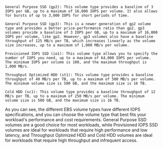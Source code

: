     General Purpose SSD (gp2): This volume type provides a baseline of 3 IOPS per GB, up to a maximum of 16,000 IOPS per volume. It also allows for bursts of up to 3,000 IOPS for short periods of time.

    General Purpose SSD (gp3): This is a newer generation of gp2 volume type and provides a better price-performance ratio than gp2. gp3 volumes provide a baseline of 3 IOPS per GB, up to a maximum of 16,000 IOPS per volume, like gp2. However, gp3 volumes also have a baseline throughput of 125 MB/s per TB, which increases linearly as the volume size increases, up to a maximum of 1,000 MB/s per volume.

    Provisioned IOPS SSD (io1): This volume type allows you to specify the number of IOPS you need, up to a maximum of 64,000 IOPS per volume. The minimum IOPS per volume is 100, and the maximum throughput is 1,000 MB/s.

    Throughput Optimized HDD (st1): This volume type provides a baseline throughput of 40 MB/s per TB, up to a maximum of 500 MB/s per volume. The minimum volume size is 500 GB, and the maximum size is 16 TB.

    Cold HDD (sc1): This volume type provides a baseline throughput of 12 MB/s per TB, up to a maximum of 250 MB/s per volume. The minimum volume size is 500 GB, and the maximum size is 16 TB.

As you can see, the different EBS volume types have different IOPS specifications, and you can choose the volume type that best fits your workload's performance and cost requirements. General Purpose SSD volumes are a good choice for most workloads, while Provisioned IOPS SSD volumes are ideal for workloads that require high performance and low latency, and Throughput Optimized HDD and Cold HDD volumes are ideal for workloads that require high throughput and infrequent access.
